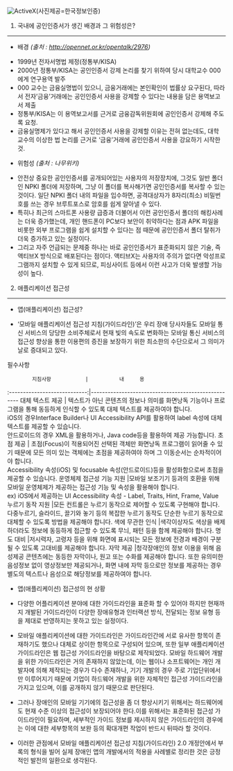 ![ActiveX](http://newsmanager2.etomato.com/userfiles/image/%EB%A5%98%EC%84%9D/GONGININ.jpg)(사진제공=한국정보인증)

1. 국내에 공인인증서가 생긴 배경과 그 위험성은?
---
- 배경 _(출처 : http://opennet.or.kr/opentalk/2976)_
 * 1999년 전자서명법 제정(정통부/KISA)
 * 2000년 정통부/KISA는 공인인증서 강제 논리를 찾기 위하여 당시 대학교수 000에게 연구용역 발주
 * 000 교수는 금융실명법이 있으니, 금융거래에는 본인확인이 법률상 요구된다, 따라서 전자’금융’거래에는 공인인증서 사용을 강제할 수 있다는 내용을 담은 용역보고서 제출
 * 정통부/KISA는 이 용역보고서를 근거로 금융감독위원회에 공인인증서 강제해 주도록 요청.
 * 금융실명제가 있다고 해서 공인인증서 사용을 강제할 이유는 전혀 없는데도, 대학 교수의 이상한 법 논리를 근거로 ‘금융’거래에 공인인증서 사용을 강요하기 시작한 것.  

- 위험성 _(출처 : 나무위키)_
 * 안전상 중요한 공인인증서를 공개되어있는 사용자의 저장장치에, 그것도 일반 폴더인 NPKI 폴더에 저장하며, 그냥 이 폴더를 복사해가면 공인인증서를 복사할 수 있는 것이다. 일단 NPKI 폴더 내의 파일을 입수하면, 공격대상자가 8자리(최소) 비밀번호를 쓰는 경우 브루트포스로 암호를 쉽게 알아낼 수 있다.
 * 특히나 최근의 스마트폰 사용량 급증과 더불어서 이런 공인인증서 폴더의 해킹사례는 더욱 증가했는데, 개인 핸드폰이 PC보다 보안이 취약하다는 점과 APK 파일을 비롯한 외부 프로그램을 쉽게 설치할 수 있다는 점 때문에 공인인증서 폴더 탈취가 더욱 증가하고 있는 실정이다.
 * 그리고 자주 언급되는 문제중 하나는 바로 공인인증서가 표준화되지 않은 기술, 즉 액티브X 방식으로 배포된다는 점이다. 액티브X는 사용자의 주의가 없다면 악성프로그램까지 설치할 수 있게 되므로, 피싱사이트 등에서 이런 사고가 더욱 발생할 가능성이 높다.
 
2. 애플리케이션 접근성
----
- 앱(애플리케이션) 접근성?
 * ‘모바일 애플리케이션 접근성 지침(가이드라인)’은 우리 장애 당사자들도 모바일 통신 서비스의 당당한 소비주체로서 현재 빛의 속도로 변화하는 모바일 통신 서비스의 접근성 향상을 통한 이용편의 증진을 보장하기 위한 최소한의 수단으로서 그 의미가 날로 증대되고 있다.

필수사항  

            지침사항           |          내     용                                         
:----------------------------:|----------------------------------------------------
      대체 텍스트 제공           | 텍스트가 아닌 콘텐츠의 정보나 의미를 화면낭독 기능이나 프로그램을 통해 동등하게 인식할 수 있도록 대체 텍스트를 제공하여야 합니다.<br>iOS의 경우Interface Builder나 UI Accessibility API를 활용하여 label 속성에 대체텍스트를 제공할 수 있습니다.<br> 안드로이드의 경우 XML을 활용하거나, Java code등을 활용하여 제공 가능합니다.
 초점 제공 | 초점(Focus)이 적용되어진 선택된 객체만 화면낭독 프로그램이 읽어줄 수 있기 때문에 모든 의미 있는 객체에는 초점을 제공하여야 하며 그 이동순서는 순차적이어야 합니다.<br> Accessibility 속성(iOS) 및 focusable 속성(안드로이드)등을 활성화함으로써 초점을 제공할 수 있습니다.
운영체제 접근성 기능 지원 |모바일 보조기기 등과의 호환을 위해 모바일 운영체제가 제공하는 접근성 기능 및 속성을 활용해야 합니다.<br>ex) iOS에서 제공하는 UI Accessibility 속성 - Label, Traits, Hint, Frame, Value
 누르기 동작 지원 |모든 컨트롤은 누르기 동작으로 제어할 수 있도록 구현해야 합니다.<br> 다중누르기, 슬라이드, 끌기와 놓기 등의 복잡한 누르기 동작도 단순한 누르기 동작으로 대체할 수 있도록 방법을 제공해야 합니다.
 색에 무관한 인식 |색각이상자도 색상을 배제하더라도 정보에 동등하게 접근할 수 있도록 무늬, 패턴 등을 함께 제공해야 합니다.
 명도 대비 |저시력자, 고령자 등을 위해 화면에 표시되는 모든 정보에 전경과 배경이 구분될 수 있도록 고대비를 제공해야 합니다.
 자막 제공 |청각장애인의 정보 이용을 위해 음성제공 콘텐츠에는 동등한 자막이나, 원고 또는 수화를 제공해야 합니다. 또한 유의미한 음성정보 없이 영상정보만 제공되거나, 화면 내에 자막 등으로만 정보를 제공하는 경우 별도의 텍스트나 음성으로 해당정보를 제공하여야 합니다.

- 앱(애플리케이션) 접근성의 현 상황  
 * 다양한 어플리케이션 분야에 대한 가이드라인을 표준화 할 수 있어야 하지만 현재까지 개발된 가이드라인이 다양한 장애유형과 인터랙션 방식, 전달되는 정보 유형 등을 제대로 반영하지는 못하고 있는 실정이다.
 * 모바일 애플리케이션에 대한 가이드라인은 가이드라인간에 서로 유사한 항목이 존재하기도 했으나 대체로 상이한 항목으로 구성되어 있으며, 또한 일부 애플리케이션 가이드라인은 웹 접근성 가이드라인을 바탕으로 제작되었다.
 모바일 하드웨어 개발을 위한 가이드라인은 거의 존재하지 않았는데, 이는 웹이나 소프트웨어는 개인 개발자에 의해 제작되는 경우가 다수 존재하나, 기기 개발의 경우 주로 기업단위에서만 이루어지기 때문에 기업이 하드웨어 개발을 위한 자체적인 접근성 가이드라인을 가지고 있으며, 이를 공개하지 않기 때문으로 판단된다. 

 * 그러나 장애인의 모바일 기기에의 접근성을 좀 더 향상시키기 위해서는 하드웨어에도 현재 수준 이상의 접근성이 보장되어야 한다.이를 위해서는 표준화된 접근성 가이드라인이 필요하며, 세부적인 가이드 정보를 제시하지 않은 가이드라인의 경우에는 이에 대한 세부항목의 보완 등의 확대개편 작업이 반드시 뒤따라 할 것이다. 

 * 이러한 관점에서 모바일 애플리케이션 접근성 지침(가이드라인) 2.0 개정안에서 부록의 형식을 빌어 실제 장애인 앱의 개발에서의 적용을 사례별로 정리한 것은 긍정적인 발전의 일환으로 생각된다.
